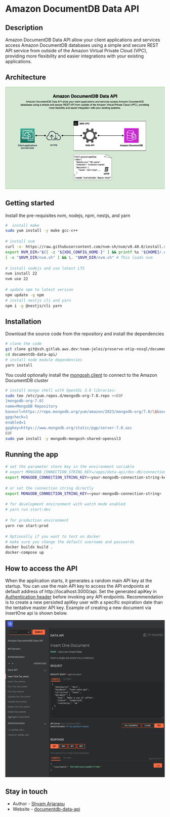 # Amazon DocumentDB Data API

## Description

Amazon DocumentDB Data API allow your client applications and services access Amazon DocumentDB databases using a simple and secure REST API service from outside of the Amazon Virtual Private Cloud (VPC), providing more flexibility and easier integrations with your existing applications.

## Architecture

![Amazon DocumentDB Data-API architecture diagram](public/assets/data-api-diagram.png)

## Getting started

Install the pre-requisites nvm, nodejs, npm, nestjs, and yarn

```bash
#  install make
sudo yum install -y make gcc-c++

# install nvm
curl -o- https://raw.githubusercontent.com/nvm-sh/nvm/v0.40.0/install.sh | bash
export NVM_DIR="$([ -z "${XDG_CONFIG_HOME-}" ] && printf %s "${HOME}/.nvm" || printf %s "${XDG_CONFIG_HOME}/nvm")"
[ -s "$NVM_DIR/nvm.sh" ] && \. "$NVM_DIR/nvm.sh" # This loads nvm

# install nodejs and use latest LTS
nvm install 22
nvm use 22

# update npm to latest version
npm update -g npm
# install nestjs cli and yarn
npm i -g @nestjs/cli yarn
```

## Installation

Download the source code from the repository and install the dependencies

```bash
# clone the code
git clone git@ssh.gitlab.aws.dev:team-jelez/proserve-etip-nosql/documentdb-data-api.git
cd documentdb-data-api/
# install node module dependencies
yarn install
```

You could optionally install the [mongosh client](https://www.mongodb.com/docs/mongodb-shell/install/) to connect to the Amazon DocumentDB cluster

```bash
# install mongo shell with OpenSSL 3.0 libraries:
sudo tee /etc/yum.repos.d/mongodb-org-7.0.repo <<EOF
[mongodb-org-7.0]
name=MongoDB Repository
baseurl=https://repo.mongodb.org/yum/amazon/2023/mongodb-org/7.0/\$basearch/
gpgcheck=1
enabled=1
gpgkey=https://www.mongodb.org/static/pgp/server-7.0.asc
EOF
sudo yum install -y mongodb-mongosh-shared-openssl3
```

## Running the app

```bash
# set the parameter store key in the environment variable
# export MONGODB_CONNECTION_STRING_KEY=/apps/data-api/doc-db/connection_string
export MONGODB_CONNECTION_STRING_KEY=<your-mongodb-connection-string-key>

# or set the connection string directly
export MONGODB_CONNECTION_STRING_KEY=<your-mongodb-connection-string>

# for development environment with watch mode enabled
# yarn run start:dev

# for production environment
yarn run start:prod

# Optionally if you want to test on docker
# make sure you change the default username and passwords
docker buildx build .
docker-compose up
```

## How to access the API

When the application starts, it generates a random main API key at the startup. You can use the main API key to access the API endpoints at default address of http://localhost:3000/api. Set the generated apiKey in [Authentication header](http://localhost:3000/api#auth) before invoking any API endpoints. Recommendation is to create a new persisted apiKey user with a specific expiration date than the tentative master API key. Example of creating a new document via insertOne api is shown below.

![Amazon DocumentDB Data-API insertOne API](public/assets/screenshot-insertone-api.png)

## Stay in touch

- Author - [Shyam Arjarapu](https://phonetool.amazon.com/users/ska)
- Website - [documentdb-data-api](https://gitlab.aws.dev/team-jelez/proserve-etip-nosql/documentdb-data-api)
